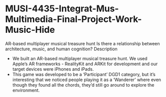 # MUSI-4435-Integrat-Mus-Multimedia-Final-Project-Work-Music-Hide
AR-based multiplayer musical treasure hunt
Is there a relationship between architecture, music, and human cognition?
Description
- We built an AR-based multiplayer musical treasure hunt. We used
Apple’s AR frameworks - RealityKit and ARKit for development and
our target devices were iPhones and iPads.
- This game was developed to be a ‘Participant’ DGD1 category, but it’s
interesting that we noticed people playing it as a ‘Wanderer’ where
even though they found all the chords, they’d still go around to
explore the environment.
